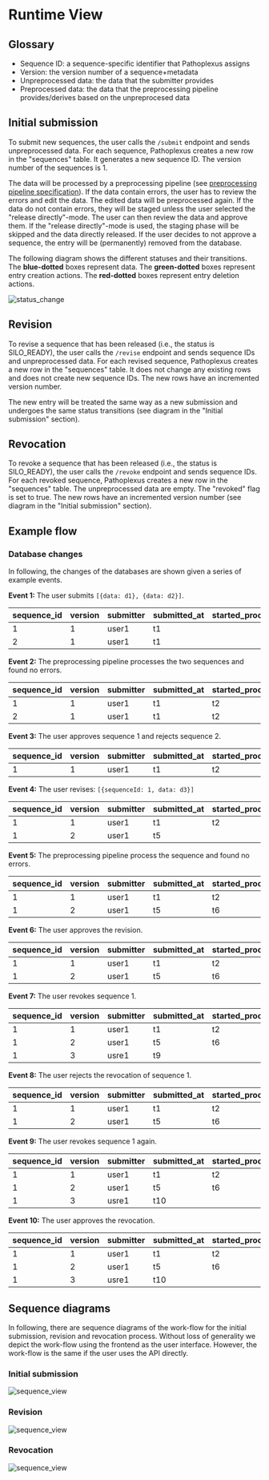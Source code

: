 # Runtime View

## Glossary

- Sequence ID: a sequence-specific identifier that Pathoplexus assigns
- Version: the version number of a sequence+metadata
- Unpreprocessed data: the data that the submitter provides
- Preprocessed data: the data that the preprocessing pipeline provides/derives based on the unpreprocesed data

## Initial submission

To submit new sequences, the user calls the `/submit` endpoint and sends unpreprocessed data. For each sequence, Pathoplexus creates a new row in the "sequences" table. It generates a new sequence ID. The version number of the sequences is 1.

The data will be processed by a preprocessing pipeline (see [preprocessing pipeline specification](../../preprocessing/specification.md)). If the data contain errors, the user has to review the errors and edit the data. The edited data will be preprocessed again. If the data do not contain errors, they will be staged unless the user selected the "release directly"-mode. The user can then review the data and approve them. If the "release directly"-mode is used, the staging phase will be skipped and the data directly released. If the user decides to not approve a sequence, the entry will be (permanently) removed from the database.

The following diagram shows the different statuses and their transitions. The **blue-dotted** boxes represent data. The **green-dotted** boxes represent entry creation actions. The **red-dotted** boxes represent entry deletion actions.

![status_change](./plantuml/statusChange.svg)

## Revision

To revise a sequence that has been released (i.e., the status is SILO_READY), the user calls the `/revise` endpoint and sends sequence IDs and unpreprocessed data. For each revised sequence, Pathoplexus creates a new row in the "sequences" table. It does not change any existing rows and does not create new sequence IDs. The new rows have an incremented version number.

The new entry will be treated the same way as a new submission and undergoes the same status transitions (see diagram in the "Initial submission" section).

## Revocation

To revoke a sequence that has been released (i.e., the status is SILO_READY), the user calls the `/revoke` endpoint and sends sequence IDs. For each revoked sequence, Pathoplexus creates a new row in the "sequences" table. The unpreprocessed data are empty. The "revoked" flag is set to true. The new rows have an incremented version number  (see diagram in the "Initial submission" section).


## Example flow

### Database changes
In following, the changes of the databases are shown given a series of example events.

**Event 1:** The user submits `[{data: d1}, {data: d2}]`.

| sequence_id | version | submitter | submitted_at | started_processing_at | finished_processing_at | approved_at | status   | is_revoked | original_data | processed_data | errors | warnings |
| ----------- |---------|-----------| ------------ |-----------------------| ---------------------- | ----------- | -------- | ---------- | ------------- | -------------- | ------ | -------- |
| 1           | 1       | user1     | t1           |                       |                        |             | RECEIVED | false      | d1            |                |        |          |
| 2           | 1       | user1     | t1           |                       |                        |             | RECEIVED | false      | d2            |                |        |          |


**Event 2:** The preprocessing pipeline processes the two sequences and found no errors.

| sequence_id | version | submitter | submitted_at | started_processing_at | finished_processing_at | approved_at | status  | is_revoked | original_data | processed_data | errors | warnings |
| ----------- | -------- |-----------| ------------ | --------------------- | ---------------------- | ----------- | ------- | ---------- | ------------- | -------------- | ------ | -------- |
| 1           | 1        | user1     | t1           | t2                    | t3                     |             | STAGING | false      | d1            | ...            | []     | []       |
| 2           | 1        | user1     | t1           | t2                    | t3                     |             | STAGING | false      | d2            | ...            | []     | []       |


**Event 3:** The user approves sequence 1 and rejects sequence 2.

| sequence_id | version | submitter | submitted_at | started_processing_at | finished_processing_at | approved_at | status     | is_revoked | original_data | processed_data | errors | warnings |
| ----------- | -------- | --------- | ------------ | --------------------- | ---------------------- | ----------- | ---------- | ---------- | ------------- | -------------- | ------ | -------- |
| 1           | 1        | user1     | t1           | t2                    | t3                     | t4          | SILO_READY | false      | d1            | ...            | []     | []       |


**Event 4:** The user revises: `[{sequenceId: 1, data: d3}]`


| sequence_id | version | submitter | submitted_at | started_processing_at | finished_processing_at | approved_at | status     | is_revoked | original_data | processed_data | errors | warnings |
| ----------- | -------- | --------- | ------------ | --------------------- | ---------------------- | ----------- | ---------- | ---------- | ------------- | -------------- | ------ | -------- |
| 1           | 1        | user1     | t1           | t2                    | t3                     | t4          | SILO_READY | false      | d1            | ...            | []     | []       |
| 1           | 2        | user1     | t5           |                       |                        |             | RECEIVED   | false      | d3            |                |        |          |

**Event 5:** The preprocessing pipeline process the sequence and found no errors.

| sequence_id | version | submitter | submitted_at | started_processing_at | finished_processing_at | approved_at | status     | is_revoked | original_data | processed_data | errors | warnings |
| ----------- | -------- | --------- | ------------ | --------------------- | ---------------------- | ----------- | ---------- | ---------- | ------------- | -------------- | ------ | -------- |
| 1           | 1        | user1     | t1           | t2                    | t3                     | t4          | SILO_READY | false      | d1            | ...            | []     | []       |
| 1           | 2        | user1     | t5           | t6                    | t7                     |             | STAGING    | false      | d3            | ...            | []     | []       |

**Event 6:** The user approves the revision.

| sequence_id | version | submitter | submitted_at | started_processing_at | finished_processing_at | approved_at | status     | is_revoked | original_data | processed_data | errors | warnings |
| ----------- | -------- | --------- | ------------ | --------------------- | ---------------------- | ----------- | ---------- | ---------- | ------------- | -------------- | ------ | -------- |
| 1           | 1        | user1     | t1           | t2                    | t3                     | t4          | SILO_READY | false      | d1            | ...            | []     | []       |
| 1           | 2        | user1     | t5           | t6                    | t7                     | t8          | SILO_READY | false      | d3            | ...            | []     | []       |

**Event 7:** The user revokes sequence 1.

| sequence_id | version | submitter | submitted_at | started_processing_at | finished_processing_at | approved_at | status          | is_revoked | original_data | processed_data | errors | warnings |
| ----------- | -------- | --------- | ------------ | --------------------- | ---------------------- | ----------- | --------------- | ---------- | ------------- | -------------- | ------ | -------- |
| 1           | 1        | user1     | t1           | t2                    | t3                     | t4          | SILO_READY      | false      | d1            | ...            | []     | []       |
| 1           | 2        | user1     | t5           | t6                    | t7                     | t8          | SILO_READY      | false      | d3            | ...            | []     | []       |
| 1           | 3        | usre1     | t9           |                       |                        |             | STAGING_REVOKED | true       |               |                |        |          |

**Event 8:** The user rejects the revocation of sequence 1.

| sequence_id | version | submitter | submitted_at | started_processing_at | finished_processing_at | approved_at | status     | is_revoked | original_data | processed_data | errors | warnings |
| ----------- | -------- | --------- | ------------ | --------------------- | ---------------------- | ----------- | ---------- | ---------- | ------------- | -------------- | ------ | -------- |
| 1           | 1        | user1     | t1           | t2                    | t3                     | t4          | SILO_READY | false      | d1            | ...            | []     | []       |
| 1           | 2        | user1     | t5           | t6                    | t7                     | t8          | SILO_READY | false      | d3            | ...            | []     | []       |

**Event 9:** The user revokes sequence 1 again.

| sequence_id | version | submitter | submitted_at | started_processing_at | finished_processing_at | approved_at | status          | is_revoked | original_data | processed_data | errors | warnings |
| ----------- | -------- | --------- | ------------ | --------------------- | ---------------------- | ----------- | --------------- | ---------- | ------------- | -------------- | ------ | -------- |
| 1           | 1        | user1     | t1           | t2                    | t3                     | t4          | SILO_READY      | false      | d1            | ...            | []     | []       |
| 1           | 2        | user1     | t5           | t6                    | t7                     | t8          | SILO_READY      | false      | d3            | ...            | []     | []       |
| 1           | 3        | usre1     | t10           |                       |                        |             | STAGING_REVOKED | true       |               |                |        |          |

**Event 10:** The user approves the revocation.

| sequence_id | version | submitter | submitted_at | started_processing_at | finished_processing_at | approved_at | status     | is_revoked | original_data | processed_data | errors | warnings |
| ----------- | -------- | --------- | ------------ | --------------------- | ---------------------- | ----------- | ---------- | ---------- | ------------- | -------------- | ------ | -------- |
| 1           | 1        | user1     | t1           | t2                    | t3                     | t4          | SILO_READY | false      | d1            | ...            | []     | []       |
| 1           | 2        | user1     | t5           | t6                    | t7                     | t8          | SILO_READY | false      | d3            | ...            | []     | []       |
| 1           | 3        | usre1     | t10          |                       |                        | t11         | SILO_READY | true       |               |                |        |          |

## Sequence diagrams

In following, there are sequence diagrams of the work-flow for the initial submission, revision and revocation process. Without loss of generality we depict the work-flow using the frontend as the user interface. However, the work-flow is the same if the user uses the API directly. 

### Initial submission
![sequence_view](./plantuml/sequenceInitialSubmission.svg)

### Revision
![sequence_view](./plantuml/sequenceRevision.svg)

### Revocation
![sequence_view](./plantuml/sequenceRevocation.svg)
